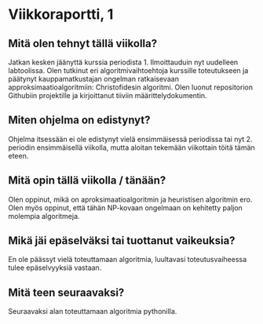 # Viikkoraportti, 1
## Mitä olen tehnyt tällä viikolla?
Jatkan kesken jäänyttä kurssia periodista 1. Ilmoittauduin nyt uudelleen labtoolissa.
Olen tutkinut eri algoritmivaihtoehtoja kurssille toteutukseen ja päätynyt kauppamatkustajan ongelman ratkaisevaan approksimaatioalgoritmiin: Christofidesin algoritmi.
Olen luonut repositorion Githubiin projektille ja kirjoittanut tiiviin määrittelydokumentin.
## Miten ohjelma on edistynyt?
Ohjelma itsessään ei ole edistynyt vielä ensimmäisessä periodissa tai nyt 2. periodin ensimmäisellä viikolla, mutta aloitan tekemään viikottain töitä tämän eteen.
## Mitä opin tällä viikolla / tänään?
Olen oppinut, mikä on aproksimaatioalgoritmin ja heuristisen algoritmin ero. Olen myös oppinut, että tähän NP-kovaan ongelmaan on kehitetty paljon molempia algoritmeja.
## Mikä jäi epäselväksi tai tuottanut vaikeuksia?
En ole päässyt vielä toteuttamaan algoritmia, luultavasi toteutusvaiheessa tulee epäselvyyksiä vastaan.
## Mitä teen seuraavaksi?
Seuraavaksi alan toteuttamaan algoritmia pythonilla.
